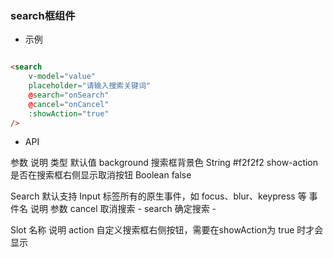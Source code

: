 ### search框组件

- 示例
```html

<search
    v-model="value"
    placeholder="请输入搜索关键词"
    @search="onSearch"
    @cancel="onCancel"
    :showAction="true"
/>
```

- API

参数	说明	类型	默认值
background	搜索框背景色	String	#f2f2f2
show-action	是否在搜索框右侧显示取消按钮	Boolean	false

Search 默认支持 Input 标签所有的原生事件，如 focus、blur、keypress 等
事件名	说明	参数
cancel	取消搜索	-
search	确定搜索	-


Slot
名称	说明
action	自定义搜索框右侧按钮，需要在showAction为 true 时才会显示
